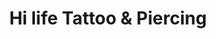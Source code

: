 ---
title: "Hi life Tattoo & Piercing"
url: /fresh-meadows/hi-life-tattoo-und-piercing/
shop: Tattoo
---